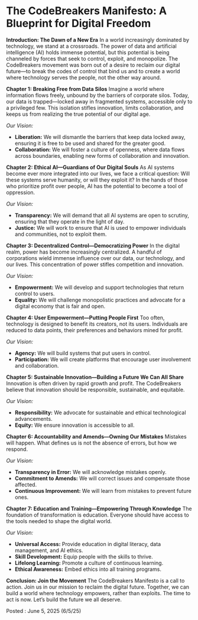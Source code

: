 # The CodeBreakers Manifesto: A Blueprint for Digital Freedom

**Introduction: The Dawn of a New Era**
In a world increasingly dominated by technology, we stand at a crossroads. The power of data and artificial intelligence (AI) holds immense potential, but this potential is being channeled by forces that seek to control, exploit, and monopolize. The CodeBreakers movement was born out of a desire to reclaim our digital future—to break the codes of control that bind us and to create a world where technology serves the people, not the other way around.

**Chapter 1: Breaking Free from Data Silos**
Imagine a world where information flows freely, unbound by the barriers of corporate silos. Today, our data is trapped—locked away in fragmented systems, accessible only to a privileged few. This isolation stifles innovation, limits collaboration, and keeps us from realizing the true potential of our digital age.

*Our Vision:*

* **Liberation:** We will dismantle the barriers that keep data locked away, ensuring it is free to be used and shared for the greater good.
* **Collaboration:** We will foster a culture of openness, where data flows across boundaries, enabling new forms of collaboration and innovation.

**Chapter 2: Ethical AI—Guardians of Our Digital Souls**
As AI systems become ever more integrated into our lives, we face a critical question: Will these systems serve humanity, or will they exploit it? In the hands of those who prioritize profit over people, AI has the potential to become a tool of oppression.

*Our Vision:*

* **Transparency:** We will demand that all AI systems are open to scrutiny, ensuring that they operate in the light of day.
* **Justice:** We will work to ensure that AI is used to empower individuals and communities, not to exploit them.

**Chapter 3: Decentralized Control—Democratizing Power**
In the digital realm, power has become increasingly centralized. A handful of corporations wield immense influence over our data, our technology, and our lives. This concentration of power stifles competition and innovation.

*Our Vision:*

* **Empowerment:** We will develop and support technologies that return control to users.
* **Equality:** We will challenge monopolistic practices and advocate for a digital economy that is fair and open.

**Chapter 4: User Empowerment—Putting People First**
Too often, technology is designed to benefit its creators, not its users. Individuals are reduced to data points, their preferences and behaviors mined for profit.

*Our Vision:*

* **Agency:** We will build systems that put users in control.
* **Participation:** We will create platforms that encourage user involvement and collaboration.

**Chapter 5: Sustainable Innovation—Building a Future We Can All Share**
Innovation is often driven by rapid growth and profit. The CodeBreakers believe that innovation should be responsible, sustainable, and equitable.

*Our Vision:*

* **Responsibility:** We advocate for sustainable and ethical technological advancements.
* **Equity:** We ensure innovation is accessible to all.

**Chapter 6: Accountability and Amends—Owning Our Mistakes**
Mistakes will happen. What defines us is not the absence of errors, but how we respond.

*Our Vision:*

* **Transparency in Error:** We will acknowledge mistakes openly.
* **Commitment to Amends:** We will correct issues and compensate those affected.
* **Continuous Improvement:** We will learn from mistakes to prevent future ones.

**Chapter 7: Education and Training—Empowering Through Knowledge**
The foundation of transformation is education. Everyone should have access to the tools needed to shape the digital world.

*Our Vision:*

* **Universal Access:** Provide education in digital literacy, data management, and AI ethics.
* **Skill Development:** Equip people with the skills to thrive.
* **Lifelong Learning:** Promote a culture of continuous learning.
* **Ethical Awareness:** Embed ethics into all training programs.

**Conclusion: Join the Movement**
The CodeBreakers Manifesto is a call to action. Join us in our mission to reclaim the digital future. Together, we can build a world where technology empowers, rather than exploits. The time to act is now. Let’s build the future we all deserve.

Posted : June 5, 2025 (6/5/25)
